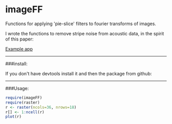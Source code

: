 # imageFF

Functions for applying 'pie-slice' filters to fourier transforms of images. 

I wrote the functions to remove stripe noise from acoustic data, in the spirit of this paper:


[Example app](http://davesteps.shinyapps.io/marine_data_explorer/)


----
###install:

If you don't have devtools install it and then the package from github:



----
###Usage:
```r
require(imageFF)
require(raster)
r <- raster(ncols=36, nrows=18)
r[] <- 1:ncell(r)
plot(r)
```



